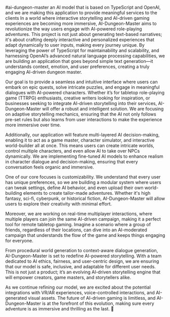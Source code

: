 #ai-dungeon-master
an AI model that is based on TypeScript and OpenAI, and we are making this application to provide meaningful services to the clients
In a world where interactive storytelling and AI-driven gaming experiences are becoming more immersive, AI-Dungeon-Master aims to revolutionize the way users engage with AI-powered role-playing adventures. This project is not just about generating text-based narratives; it's about crafting deeply interactive and personalized experiences that adapt dynamically to user inputs, making every journey unique. By leveraging the power of TypeScript for maintainability and scalability, and harnessing OpenAI’s advanced natural language processing capabilities, we are building an application that goes beyond simple text generation—it understands context, emotion, and user preferences, creating a truly engaging AI-driven dungeon master.


Our goal is to provide a seamless and intuitive interface where users can embark on epic quests, solve intricate puzzles, and engage in meaningful dialogues with AI-powered characters. Whether it’s for tabletop role-playing game (TTRPG) enthusiasts, creative writers looking for inspiration, or businesses seeking to integrate AI-driven storytelling into their services, AI-Dungeon-Master will offer a robust and intelligent solution. We are focusing on adaptive storytelling mechanics, ensuring that the AI not only follows pre-set rules but also learns from user interactions to make the experience more immersive over time.

Additionally, our application will feature multi-layered AI decision-making, enabling it to act as a game master, character simulator, and interactive world-builder all at once. This means users can create intricate worlds, control multiple characters, and even allow AI to take over NPCs dynamically. We are implementing fine-tuned AI models to enhance realism in character dialogue and decision-making, ensuring that every conversation feels organic and immersive.

One of our core focuses is customizability. We understand that every user has unique preferences, so we are building a modular system where users can tweak settings, define AI behavior, and even upload their own world-building elements to create tailor-made adventures. Whether it's high fantasy, sci-fi, cyberpunk, or historical fiction, AI-Dungeon-Master will allow users to explore their creativity with minimal effort.


Moreover, we are working on real-time multiplayer interactions, where multiple players can join the same AI-driven campaign, making it a perfect tool for remote tabletop gaming. Imagine a scenario where a group of friends, regardless of their locations, can dive into an AI-moderated campaign that understands the flow of the game and keeps things engaging for everyone.

From procedural world generation to context-aware dialogue generation, AI-Dungeon-Master is set to redefine AI-powered storytelling. With a team dedicated to AI ethics, fairness, and user-centric design, we are ensuring that our model is safe, inclusive, and adaptable for different user needs. This is not just a product; it’s an evolving AI-driven storytelling engine that will empower creators, game masters, and storytellers alike.

As we continue refining our model, we are excited about the potential integrations with VR/AR experiences, voice-controlled interactions, and AI-generated visual assets. The future of AI-driven gaming is limitless, and AI-Dungeon-Master is at the forefront of this evolution, making sure every adventure is as immersive and thrilling as the last. 🚀








